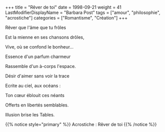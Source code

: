 +++
title = "Rêver de toi"
date = 1998-09-21
weight = 41
LastModifierDisplayName = "Barbara Post"
tags = ["amour", "philosophie", "acrostiche"]
categories = ["Romantisme", "Création"]
+++

Rêver que l'âme que tu frôles

Est la mienne en ses chansons drôles,

Vive, où se confond le bonheur...

Essence d'un parfum charmeur

Rassemble d'un à-corps l'espace.

Désir d'aimer sans voir la trace

Ecrite au ciel, aux océans :

Ton cœur éblouit ces néants

Offerts en libertés semblables.

Illusion brise les Tables.

{{% notice style="primary" %}}
Acrostiche : Rêver de toi
{{% /notice %}}
